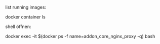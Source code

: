 list running images:

docker container ls

shell öffnen:

docker exec -it $(docker ps -f name=addon_core_nginx_proxy -q) bash
